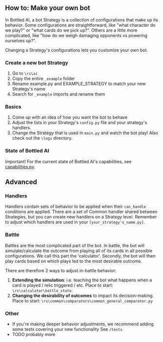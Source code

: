 ## How to: Make your own bot
In Bottled AI, a bot Strategy is a collection of configurations that make up its behavior. Some configurations are straightforward, like "what character do we play?" or "what cards do we pick up?".
Others are a little more complicated, like "how do we weigh damaging opponents vs powering ourselves up?".

Changing a Strategy's configurations lets you customize your own bot.

### Create a new bot Strategy
1) Go to `\rs\ai`
2) Copy the entire `_example` folder
3) Rename example.py and EXAMPLE_STRATEGY to match your new Strategy's name
4) Search for `_example` imports and rename them

### Basics
1) Come up with an idea of how you want the bot to behave
2) Adjust the lists in your Strategy's `config.py` file and your strategy's handlers.
3) Change the Strategy that is used in `main.py` and watch the bot play! Also check out the `\logs` directory.

### State of Bottled AI
Important! For the current state of Bottled AI's capabilities, see [capabilities.py](capabilities.py).


## Advanced
### Handlers
Handlers contain sets of behavior to be applied when their `can_handle` conditions are applied.
There are a set of Common handler shared between Strategies, but you can create new handlers on a Strategy level.
Remember to adjust which handlers are used in your `[your_strategy's_name.py]`.

### Battle
Battles are the most complicated part of the bot. In battle, the bot will simulate/calculate the outcome from playing all of its cards in all possible configurations. We call this part the 'calculator'. Secondly, the bot will then play cards based on which plays led to the most desirable outcome.

There are therefore 2 ways to adjust in-battle behavior:
1) **Extending the simulation**: i.e. teaching the bot what happens when a card is played / relic triggered / etc. Place to start: `\rs\calculator\battle_state`.
2) **Changing the desirability of outcomes** to impact its decision-making. Place to start: `\rs\common\comparators\common_general_comparator.py`

### Other
- If you're making deeper behavior adjustments, we recommend adding some tests covering your new functionality See `/tests`
- TODO probably more
